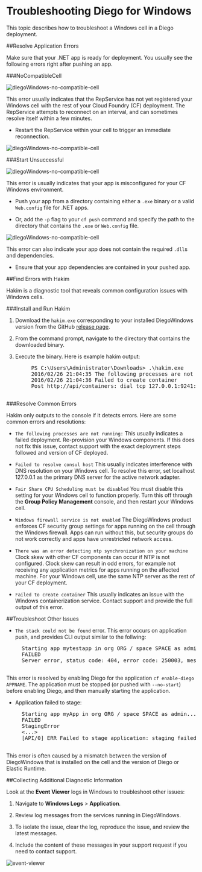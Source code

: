# Troubleshooting Diego for Windows

This topic describes how to troubleshoot a Windows cell in a Diego deployment.

##<a id='application-errors'></a>Resolve Application Errors

Make sure that your .NET app is ready for deployment. You usually see the following errors right after pushing an app. 

###<a id='no-compatible-cell'></a>NoCompatibleCell

![diegoWindows-no-compatible-cell](images/no-compatible-cell.png)

This error usually indicates that the RepService has not yet registered your Windows cell with the rest of your Cloud Foundry (CF) deployment. The RepService attempts to reconnect on an interval, and can sometimes resolve itself within a few minutes. 

* Restart the RepService within your cell to trigger an  immediate reconnection. 

![diegoWindows-no-compatible-cell](images/restart-rep.png)

###<a id='unsucessful-start'></a>Start Unsuccessful

![diegoWindows-no-compatible-cell](images/start-unsucessful.png
)

This error is usually indicates that your app is misconfigured for your CF Windows environment. 

* Push your app from a directory containing either a `.exe` binary or a valid `Web.config` file for .NET apps. 

* Or, add the `-p` flag to your `cf push` command and specify the path to the directory that contains the `.exe` or `Web.config` file.


![diegoWindows-no-compatible-cell](images/missing-dlls.png
)

This error can also indicate your app does not contain the required `.dll`s and dependencies. 

* Ensure that your app dependencies are contained in your pushed app.

##<a id='find-errors-hakim'></a>Find Errors with Hakim

Hakim is a diagnostic tool that reveals common configuration issues with Windows cells.

###<a id='install-hakim'></a>Install and Run Hakim

1. Download the `hakim.exe` corresponding to your installed DiegoWindows version from the GitHub [release page](https://github.com/cloudfoundry/diego-windows-release/releases).

2. From the command prompt, navigate to the directory that contains the downloaded binary.

3. Execute the binary. Here is example hakim output:

	<pre class='terminal'>
		PS C:\Users\Administrator\Downloads> .\hakim.exe
		2016/02/26 21:04:35 The following processes are not running: garden-windows.exe
		2016/02/26 21:04:36 Failed to create container
		Post http://api/containers: dial tcp 127.0.0.1:9241: ConnectEx tcp: No connection could be made because the target machine actively refused it.
	</pre>


###<a id='resolve-errors'></a>Resolve Common Errors

Hakim only outputs to the console if it detects errors. Here are some common errors and resolutions:

- `The following processes are not running:` This usually indicates a failed deployment. Re-provision your Windows components. If this does not fix this issue, contact support with the exact deployment steps followed and version of CF deployed.

- `Failed to resolve consul host` This usually indicates interference with DNS resolution on your Windows cell. To resolve this error, set localhost 127.0.0.1 as the primary DNS server for the active network adapter.

- `Fair Share CPU Scheduling must be disabled` You must disable this setting for your Windows cell to function properly. Turn this off through the **Group Policy Management** console, and then restart your Windows cell.

- `Windows firewall service is not enabled` The DiegoWindows product enforces CF security group settings for apps running on the cell through the Windows firewall. Apps can run without this, but security groups do not work correctly and apps have unrestricted network access.

- `There was an error detecting ntp synchronization on your machine` Clock skew with other CF components can occur if NTP is not configured. Clock skew can result in odd errors, for example not receiving any application metrics for apps running on the affected machine.
For your Windows cell, use the same NTP server as the rest of your CF deployment.

- `Failed to create container` This usually indicates an issue with the Windows containerization service. Contact support and provide the full output of this error.

##<a id='other'></a>Troubleshoot Other Issues

- `The stack could not be found` error.
This error occurs on application push, and provides CLI output similar to the follwing:

	<pre class='terminal'>
	Starting app mytestapp in org ORG / space SPACE as admin...
	FAILED
	Server error, status code: 404, error code: 250003, message: The stack could not be found: The requested app stack windows2012R2 is not available on this system.
	</pre>
This error is resolved by enabling Diego for the application `cf enable-diego APPNAME`. The application must be stopped (or pushed with `--no-start`) before enabling Diego, and then manually starting the application.


- Application failed to stage:
	<pre class='terminal'>
	Starting app myApp in org ORG / space SPACE as admin...
	FAILED
	StagingError
	<...>
	[API/0] ERR Failed to stage application: staging failed
	</pre>
This error is often caused by a mismatch between the version of DiegoWindows that is installed on the cell and the version of Diego or Elastic Runtime. 

##<a id='diagnostics'></a>Collecting Additional Diagnostic Information

Look at the **Event Viewer** logs in Windows to troubleshoot other issues:

1. Navigate to **Windows Logs** > **Application**. 

1. Review log messages from the services running in DiegoWindows. 

1. To isolate the issue, clear the log, reproduce the issue, and review the latest messages. 

1. Include the content of these messages in your support request if you need to contact support.

![event-viewer](images/event-viewer.png)
